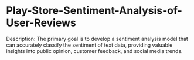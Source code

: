 # Play-Store-Sentiment-Analysis-of-User-Reviews

Description:
The primary goal is to develop a sentiment analysis model that can accurately classify the sentiment of text data, providing valuable insights into public opinion, customer feedback, and social media trends.

